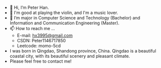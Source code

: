 - 👋 Hi, I’m Peter Han.
- 👀 I'm good at playing the violin, and I'm a music lover.
- 🌱 I’m major in Computer Science and Technology (Bachelor) and Information and Communication Engineering (Master).
- 📫 How to reach me ...
  - E-mail: hx3995@gmail.com
  - CSDN: Peter1146717850
  - Leetcode: momo-5cd
- I was born in Qingdao, Shandong province, China. Qingdao is a beautiful coastal city, with its beautiful scenery and pleasant climate.
- Please feel free to contact me!
